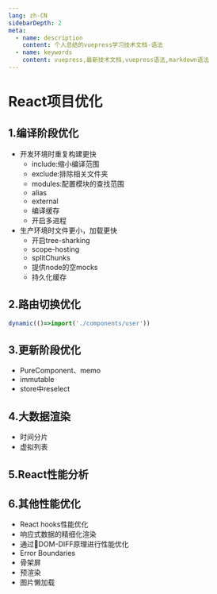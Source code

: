 ```yaml
---
lang: zh-CN
sidebarDepth: 2
meta:
  - name: description
    content: 个人总结的vuepress学习技术文档-语法
  - name: keywords
    content: vuepress,最新技术文档,vuepress语法,markdown语法
---
```

# React项目优化
## 1.编译阶段优化
- 开发环境时重复构建更快
  - include:缩小编译范围
  - exclude:排除相关文件夹
  - modules:配置模块的查找范围
  - alias
  - external
  - 编译缓存
  - 开启多进程
- 生产环境时文件更小，加载更快
  - 开启tree-sharking
  - scope-hosting
  - splitChunks
  - 提供node的空mocks
  - 持久化缓存
## 2.路由切换优化
```js
dynamic(()=>import('./components/user'))
```
## 3.更新阶段优化
- PureComponent、memo
- immutable
- store中reselect
## 4.大数据渲染
- 时间分片
- 虚拟列表
## 5.React性能分析
## 6.其他性能优化
- React hooks性能优化
- 响应式数据的精细化渲染
- 通过DOM-DIFF原理进行性能优化
- Error Boundaries
- 骨架屏
- 预渲染
- 图片懒加载
